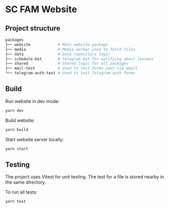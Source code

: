 # SC FAM Website

## Project structure

```sh
packages
├── website            # Main website package
├── media              # Media worker used to fetch files
├── data               # Data repository logic
├── schedule-bot       # Telegram bot for notifying about lessons
├── shared             # Shared logic for all packages
├── mail-test          # Used to test forms sent via email
└── telegram-auth-test # Used to test Telegram auth forms   
```

## Build

Run website in dev mode:

```sh
yarn dev
```

Build website:

```sh
yarn build 
```

Start website server locally:

```sh
yarn start
```

## Testing

The project uses Vitest for unit testing. The test for a file is stored nearby in the same directory. 

To run all tests:

```sh
yarn test 
```